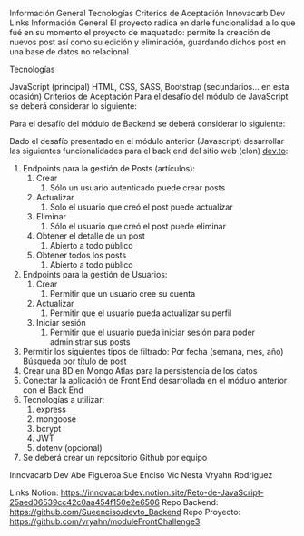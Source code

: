 
Información General
Tecnologías
Criterios de Aceptación
Innovacarb Dev
Links
Información General
El proyecto radica en darle funcionalidad a lo que fué en su momento el proyecto de maquetado: permite la creación de nuevos post así como su edición y eliminación, guardando dichos post en una base de datos no relacional.

Tecnologías


JavaScript (principal)
HTML, CSS, SASS, Bootstrap (secundarios... en esta ocasión)
Criterios de Aceptación
Para el desafío del módulo de JavaScript se deberá considerar lo siguiente:

Para el desafío del módulo de Backend se deberá considerar lo siguiente:

Dado el desafío presentado en el módulo anterior (Javascript) desarrollar las siguientes funcionalidades para el back end del sitio web (clon) [dev.to](https://dev.to/):

1. Endpoints para la gestión de Posts (artículos):
    1. Crear
        1. Sólo un usuario autenticado puede crear posts
    2. Actualizar
        1. Solo el usuario que creó el post puede actualizar
    3. Eliminar
        1. Sólo el usuario que creó el post puede eliminar
    4. Obtener el detalle de un post
        1. Abierto a todo público
    5. Obtener todos los posts
        1. Abierto a todo público
2. Endpoints para la gestión de Usuarios:
    1. Crear
        1. Permitir que un usuario cree su cuenta
    2. Actualizar
        1. Permitir que el usuario pueda actualizar su perfil
    3. Iniciar sesión
        1. Permitir que el usuario pueda iniciar sesión para poder administrar sus posts
3. Permitir los siguientes tipos de filtrado:
Por fecha (semana, mes, año)
Búsqueda por título de post
4. Crear una BD en Mongo Atlas para la persistencia de los datos
5. Conectar la aplicación de Front End desarrollada en el módulo anterior con el Back End
6. Tecnologías a utilizar:
    1. express
    2. mongoose
    3. bcrypt
    4. JWT
    5. dotenv (opcional)
7. Se deberá crear un repositorio Github por equipo

Innovacarb Dev
Abe Figueroa
Sue Enciso
Vic Nesta
Vryahn Rodriguez

Links
Notion: https://innovacarbdev.notion.site/Reto-de-JavaScript-25aed06539cc42c0aa454f150e2e6506
Repo Backend: https://github.com/Sueenciso/devto_Backend
Repo Proyecto: https://github.com/vryahn/moduleFrontChallenge3